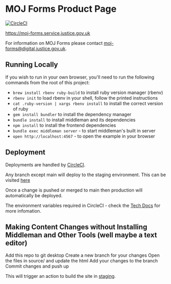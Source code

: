 # MOJ Forms Product Page

[![CircleCI](https://dl.circleci.com/status-badge/img/gh/ministryofjustice/formbuilder-product-page/tree/main.svg?style=svg)](https://dl.circleci.com/status-badge/redirect/gh/ministryofjustice/formbuilder-product-page/tree/main)

https://moj-forms.service.justice.gov.uk

For information on MOJ Forms please contact moj-forms@digital.justice.gov.uk.

## Running Locally

If you wish to run in your own browser, you'll need to run the
following commands from the root of this project:

- `brew install rbenv ruby-build` to install ruby version manager (rbenv)
- `rbenv init` to load rbenv in your shell, follow the printed instructions
- `cat .ruby-version | xargs rbenv install` to install the correct version of ruby
- `gem install bundler` to install the dependency manager
- `bundle install` to install middleman and its dependencies
- `npm install` to install the frontend dependencies
- `bundle exec middleman server` - to start middleman's built in server
- `open http://localhost:4567` - to open the example in your browser

## Deployment

Deployments are handled by [CircleCI](https://github.com/ministryofjustice/formbuilder-product-page/blob/main/.circleci/config.yml).

Any branch except main will deploy to the staging environment. This can be visited [here](https://formbuilder-product-page-staging.apps.live.cloud-platform.service.justice.gov.uk/)

Once a change is pushed or merged to main then production will automatically be deployed.

The environment variables required in CircleCI - check the [Tech Docs](https://ministryofjustice.github.io/moj-forms-tech-docs/#runbooks) for more infomation.

## Making Content Changes without Installing Middleman and Other Tools (well maybe a text editor)
Add this repo to git desktop
Create a new branch for your changes
Open the files in source/ and update the html
Add your changes to the branch
Commit changes and push up

This will trigger an action to build the site in [staging](https://formbuilder-product-page-staging.apps.live.cloud-platform.service.justice.gov.uk/).

